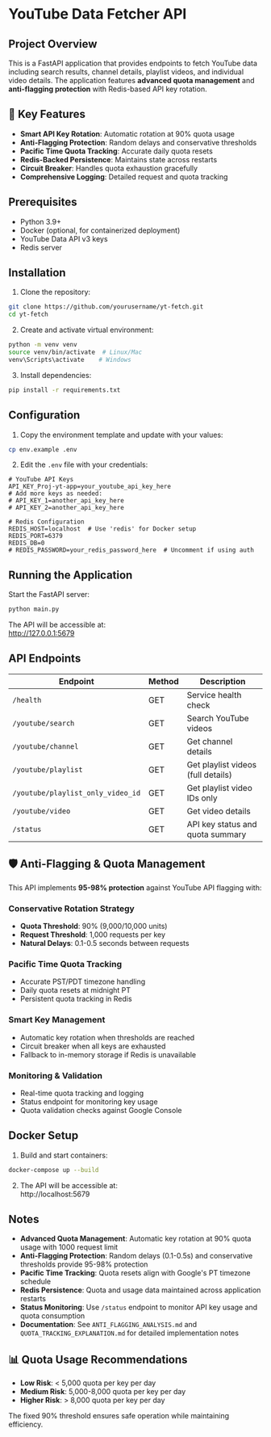 # YouTube Data Fetcher API

## Project Overview

This is a FastAPI application that provides endpoints to fetch YouTube data including search results, channel details, playlist videos, and individual video details. The application features **advanced quota management** and **anti-flagging protection** with Redis-based API key rotation.

## 🚀 Key Features

- **Smart API Key Rotation**: Automatic rotation at 90% quota usage
- **Anti-Flagging Protection**: Random delays and conservative thresholds
- **Pacific Time Quota Tracking**: Accurate daily quota resets
- **Redis-Backed Persistence**: Maintains state across restarts
- **Circuit Breaker**: Handles quota exhaustion gracefully
- **Comprehensive Logging**: Detailed request and quota tracking

## Prerequisites

- Python 3.9+
- Docker (optional, for containerized deployment)
- YouTube Data API v3 keys
- Redis server

## Installation

1. Clone the repository:

```bash
git clone https://github.com/yourusername/yt-fetch.git
cd yt-fetch
```

2. Create and activate virtual environment:

```bash
python -m venv venv
source venv/bin/activate  # Linux/Mac
venv\Scripts\activate    # Windows
```

3. Install dependencies:

```bash
pip install -r requirements.txt
```

## Configuration

1. Copy the environment template and update with your values:

```bash
cp env.example .env
```

2. Edit the `.env` file with your credentials:

```env
# YouTube API Keys
API_KEY_Proj-yt-app=your_youtube_api_key_here
# Add more keys as needed:
# API_KEY_1=another_api_key_here
# API_KEY_2=another_api_key_here

# Redis Configuration
REDIS_HOST=localhost  # Use 'redis' for Docker setup
REDIS_PORT=6379
REDIS_DB=0
# REDIS_PASSWORD=your_redis_password_here  # Uncomment if using auth
```

## Running the Application

Start the FastAPI server:

```bash
python main.py
```

The API will be accessible at:  
http://127.0.0.1:5679

## API Endpoints

| Endpoint                          | Method | Description                        |
| --------------------------------- | ------ | ---------------------------------- |
| `/health`                         | GET    | Service health check               |
| `/youtube/search`                 | GET    | Search YouTube videos              |
| `/youtube/channel`                | GET    | Get channel details                |
| `/youtube/playlist`               | GET    | Get playlist videos (full details) |
| `/youtube/playlist_only_video_id` | GET    | Get playlist video IDs only        |
| `/youtube/video`                  | GET    | Get video details                  |
| `/status`                         | GET    | API key status and quota summary   |

## 🛡️ Anti-Flagging & Quota Management

This API implements **95-98% protection** against YouTube API flagging with:

### **Conservative Rotation Strategy**

- **Quota Threshold**: 90% (9,000/10,000 units)
- **Request Threshold**: 1,000 requests per key
- **Natural Delays**: 0.1-0.5 seconds between requests

### **Pacific Time Quota Tracking**

- Accurate PST/PDT timezone handling
- Daily quota resets at midnight PT
- Persistent quota tracking in Redis

### **Smart Key Management**

- Automatic key rotation when thresholds are reached
- Circuit breaker when all keys are exhausted
- Fallback to in-memory storage if Redis is unavailable

### **Monitoring & Validation**

- Real-time quota tracking and logging
- Status endpoint for monitoring key usage
- Quota validation checks against Google Console

## Docker Setup

1. Build and start containers:

```bash
docker-compose up --build
```

2. The API will be accessible at:  
   http://localhost:5679

## Notes

- **Advanced Quota Management**: Automatic key rotation at 90% quota usage with 1000 request limit
- **Anti-Flagging Protection**: Random delays (0.1-0.5s) and conservative thresholds provide 95-98% protection
- **Pacific Time Tracking**: Quota resets align with Google's PT timezone schedule
- **Redis Persistence**: Quota and usage data maintained across application restarts
- **Status Monitoring**: Use `/status` endpoint to monitor API key usage and quota consumption
- **Documentation**: See `ANTI_FLAGGING_ANALYSIS.md` and `QUOTA_TRACKING_EXPLANATION.md` for detailed implementation notes

## 📊 Quota Usage Recommendations

- **Low Risk**: < 5,000 quota per key per day
- **Medium Risk**: 5,000-8,000 quota per key per day
- **Higher Risk**: > 8,000 quota per key per day

The fixed 90% threshold ensures safe operation while maintaining efficiency.
